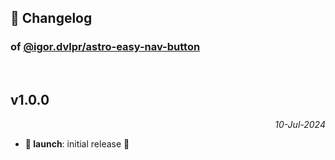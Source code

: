## 📒 Changelog

### of [@igor.dvlpr/astro-easy-nav-button](https://github.com/igorskyflyer/astro-easy-nav-button)

<br>

## v1.0.0

<p align="right"><em>10-Jul-2024</em></p>

- **🚀 launch**: initial release 🎉
